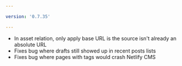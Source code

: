 ```yaml
---

version: '0.7.35'

---
```


- In asset relation, only apply base URL is the source isn't already an absolute URL
- Fixes bug where drafts still showed up in recent posts lists
- Fixes bug where pages with tags would crash Netlify CMS